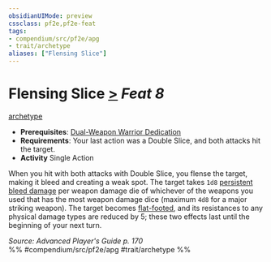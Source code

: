 ```yaml
---
obsidianUIMode: preview
cssclass: pf2e,pf2e-feat
tags:
- compendium/src/pf2e/apg
- trait/archetype
aliases: ["Flensing Slice"]
---
```

# Flensing Slice  [>](chapter-9-playing-the-game.md#Actions "Single Action") *Feat 8*  
[archetype](archetype.md "Archetype Feat Trait")  

- **Prerequisites**: [Dual-Weapon Warrior Dedication](dual-weapon-warrior-dedication-apg.md)
- **Requirements**: Your last action was a Double Slice, and both attacks hit the target.
- **Activity** Single Action

When you hit with both attacks with Double Slice, you flense the target, making it bleed and creating a weak spot. The target takes `1d8` [persistent bleed damage](conditions.md#Persistent%20Damage) per weapon damage die of whichever of the weapons you used that has the most weapon damage dice (maximum `4d8` for a major striking weapon). The target becomes [flat-footed](conditions.md#Flat-footed), and its resistances to any physical damage types are reduced by 5; these two effects last until the beginning of your next turn.

*Source: Advanced Player's Guide p. 170*  
%% #compendium/src/pf2e/apg #trait/archetype %%